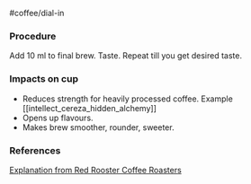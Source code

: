 #coffee/dial-in 
### Procedure
Add 10 ml to final brew. Taste.
Repeat till you get desired taste.
### Impacts on cup
- Reduces strength for heavily processed coffee. Example [[intellect_cereza_hidden_alchemy]]
- Opens up flavours. 
- Makes brew smoother, rounder, sweeter.
### References
[Explanation from Red Rooster Coffee Roasters](https://www.youtube.com/watch?v=mZHJ3BUM3io)
